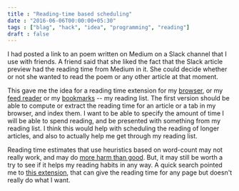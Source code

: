 ```yaml
---
title : "Reading-time based scheduling"
date : "2016-06-06T00:00:00+05:30"
tags : ["blag", "hack", "idea", "programming", "reading"]
draft : false
---
```


I had posted a link to an poem written on Medium on a Slack channel that I use
with friends.  A friend said that she liked the fact that the Slack article
preview had the reading time from Medium in it.  She could decide whether or
not she wanted to read the poem or any other article at that moment.

This gave me the idea for a reading time extension for my [browser](https://www.chromium.org/getting-involved/download-chromium), or my [feed
reader](https://github.com/skeeto/elfeed) or my [bookmarks](https://pinboard.in) -- my reading list.  The first version should be able to
compute or extract the reading time for an article or a tab in my browser, and
index them.  I want to be able to specify the amount of time I will be able to
spend reading, and be presented with something from my reading list.  I think
this would help with scheduling the reading of longer articles, and also to
actually help me get through my reading list.

Reading time estimates that use heuristics based on word-count may not really
work, and may do [more harm than good](https://medium.com/@fchimero/this-should-only-take-a-minute-or-four-probably-e38bb7bf2adf#.mvkd09m6m).  But, it may still be worth a try to see
if it helps my reading habits in any way.  A quick search pointed me to [this
extension](https://chrome.google.com/webstore/detail/readism-article-reading-t/bmiolhceebkeljaikojgcoeefblcihje), that can give the reading time for any page but doesn't really do
what I want.
